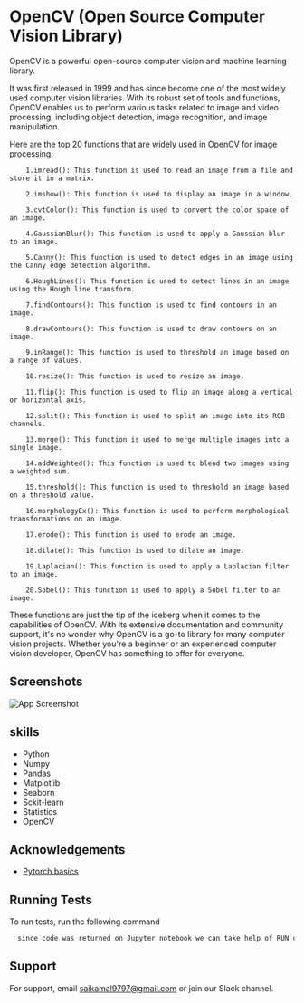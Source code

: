 
# OpenCV (Open Source Computer Vision Library) 

OpenCV is a powerful open-source computer vision and machine learning library. 

It was first released in 1999 and has since become one of the most widely used computer vision libraries. With its robust set of tools and functions, OpenCV enables us to perform various tasks related to image and video processing, including object detection, image recognition, and image manipulation.

Here are the top 20 functions that are widely used in OpenCV for image processing:

        1.imread(): This function is used to read an image from a file and store it in a matrix.
        
        2.imshow(): This function is used to display an image in a window.

        3.cvtColor(): This function is used to convert the color space of an image.

        4.GaussianBlur(): This function is used to apply a Gaussian blur to an image.

        5.Canny(): This function is used to detect edges in an image using the Canny edge detection algorithm.

        6.HoughLines(): This function is used to detect lines in an image using the Hough line transform.

        7.findContours(): This function is used to find contours in an image.

        8.drawContours(): This function is used to draw contours on an image.

        9.inRange(): This function is used to threshold an image based on a range of values.

        10.resize(): This function is used to resize an image.

        11.flip(): This function is used to flip an image along a vertical or horizontal axis.

        12.split(): This function is used to split an image into its RGB channels.

        13.merge(): This function is used to merge multiple images into a single image.

        14.addWeighted(): This function is used to blend two images using a weighted sum.

        15.threshold(): This function is used to threshold an image based on a threshold value.

        16.morphologyEx(): This function is used to perform morphological transformations on an image.

        17.erode(): This function is used to erode an image.

        18.dilate(): This function is used to dilate an image.

        19.Laplacian(): This function is used to apply a Laplacian filter to an image.

        20.Sobel(): This function is used to apply a Sobel filter to an image.

These functions are just the tip of the iceberg when it comes to the capabilities of OpenCV. With its extensive documentation and community support, it's no wonder why OpenCV is a go-to library for many computer vision projects. Whether you're a beginner or an experienced computer vision developer, OpenCV has something to offer for everyone.
## Screenshots

![App Screenshot](https://blog.i2s.fr/wp-content/uploads/2020/09/image-processing-1024x591.jpg)


## skills

- Python
- Numpy 
- Pandas 
- Matplotlib
- Seaborn 
- Sckit-learn 
- Statistics 
- OpenCV

## Acknowledgements



 - [Pytorch basics](https://opencv.org/)
 ## Running Tests




To run tests, run the following command

```bash
  since code was returned on Jupyter notebook we can take help of RUN option 
```

## Support

For support, email saikamal9797@gmail.com or join our Slack channel.

